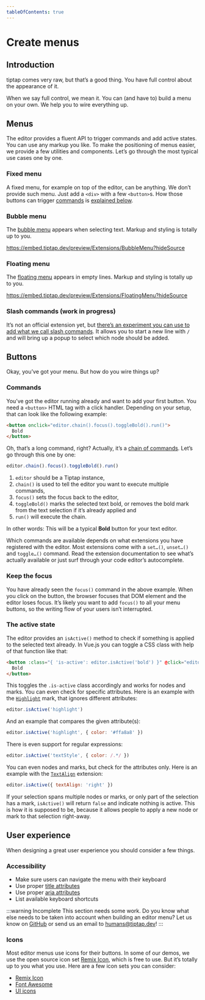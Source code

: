 ```yaml
---
tableOfContents: true
---
```


# Create menus

## Introduction
tiptap comes very raw, but that’s a good thing. You have full control about the appearance of it.

When we say full control, we mean it. You can (and have to) build a menu on your own. We help you to wire everything up.

## Menus
The editor provides a fluent API to trigger commands and add active states. You can use any markup you like. To make the positioning of menus easier, we provide a few utilities and components. Let’s go through the most typical use cases one by one.

### Fixed menu
A fixed menu, for example on top of the editor, can be anything. We don’t provide such menu. Just add a `<div>` with a few `<button>`s. How those buttons can trigger [commands](/api/commands) is [explained below](#actions).

### Bubble menu
The [bubble menu](/api/extensions/bubble-menu) appears when selecting text. Markup and styling is totally up to you.

https://embed.tiptap.dev/preview/Extensions/BubbleMenu?hideSource

### Floating menu
The [floating menu](/api/extensions/floating-menu) appears in empty lines. Markup and styling is totally up to you.

https://embed.tiptap.dev/preview/Extensions/FloatingMenu?hideSource

### Slash commands (work in progress)
It’s not an official extension yet, but [there’s an experiment you can use to add what we call slash commands](/experiments/commands). It allows you to start a new line with `/` and will bring up a popup to select which node should be added.

## Buttons
Okay, you’ve got your menu. But how do you wire things up?

### Commands
You’ve got the editor running already and want to add your first button. You need a `<button>` HTML tag with a click handler. Depending on your setup, that can look like the following example:

```html
<button onclick="editor.chain().focus().toggleBold().run()">
  Bold
</button>
```

Oh, that’s a long command, right? Actually, it’s a [chain of commands](/api/commands#chain-commands). Let’s go through this one by one:

```js
editor.chain().focus().toggleBold().run()
```

1. `editor` should be a Tiptap instance,
2. `chain()` is used to tell the editor you want to execute multiple commands,
3. `focus()` sets the focus back to the editor,
4. `toggleBold()` marks the selected text bold, or removes the bold mark from the text selection if it’s already applied and
5. `run()` will execute the chain.

In other words: This will be a typical **Bold** button for your text editor.

Which commands are available depends on what extensions you have registered with the editor. Most extensions come with a `set…()`, `unset…()` and `toggle…()` command. Read the extension documentation to see what’s actually available or just surf through your code editor’s autocomplete.

### Keep the focus
You have already seen the `focus()` command in the above example. When you click on the button, the browser focuses that DOM element and the editor loses focus. It’s likely you want to add `focus()` to all your menu buttons, so the writing flow of your users isn’t interrupted.

### The active state
The editor provides an `isActive()` method to check if something is applied to the selected text already. In Vue.js you can toggle a CSS class with help of that function like that:

```html
<button :class="{ 'is-active': editor.isActive('bold') }" @click="editor.chain().focus().toggleBold().run()">
  Bold
</button>
```

This toggles the `.is-active` class accordingly and works for nodes and marks. You can even check for specific attributes. Here is an example with the [`Highlight`](/api/marks/highlight) mark, that ignores different attributes:

```js
editor.isActive('highlight')
```

And an example that compares the given attribute(s):

```js
editor.isActive('highlight', { color: '#ffa8a8' })
```

There is even support for regular expressions:

```js
editor.isActive('textStyle', { color: /.*/ })
```

You can even nodes and marks, but check for the attributes only. Here is an example with the [`TextAlign`](/api/extensions/text-align) extension:

```js
editor.isActive({ textAlign: 'right' })
```

If your selection spans multiple nodes or marks, or only part of the selection has a mark, `isActive()` will return `false` and indicate nothing is active. This is how it is supposed to be, because it allows people to apply a new node or mark to that selection right-away.

## User experience
When designing a great user experience you should consider a few things.

### Accessibility
* Make sure users can navigate the menu with their keyboard
* Use proper [title attributes](https://developer.mozilla.org/de/docs/Web/HTML/Global_attributes/title)
* Use proper [aria attributes](https://developer.mozilla.org/en-US/docs/Learn/Accessibility/WAI-ARIA_basics)
* List available keyboard shortcuts

:::warning Incomplete
This section needs some work. Do you know what else needs to be taken into account when building an editor menu? Let us know on [GitHub](https://github.com/ueberdosis/tiptap) or send us an email to [humans@tiptap.dev](mailto:humans@tiptap.dev)!
:::

### Icons
Most editor menus use icons for their buttons. In some of our demos, we use the open source icon set [Remix Icon](https://remixicon.com/), which is free to use. But it’s totally up to you what you use. Here are a few icon sets you can consider:

* [Remix Icon](https://remixicon.com/#editor)
* [Font Awesome](https://fontawesome.com/icons?c=editors)
* [UI icons](https://www.ibm.com/design/language/iconography/ui-icons/library/)
